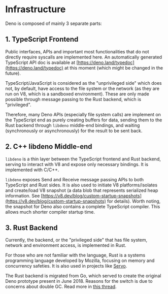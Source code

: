 # Infrastructure

Deno is composed of mainly 3 separate parts:

## 1. TypeScript Frontend

Public interfaces, APIs and important most functionalities that do not directly require syscalls are implemented here. An automatically generated TypeScript API doc is available at [https://deno.land/typedoc](https://deno.land/typedoc) at this moment \(which might be changed in the future\).

TypeScript/JavaScript is considered as the "unprivileged side" which does not, by default, have access to the file system or the network \(as they are run on V8, which is a sandboxed environment\). These are only made possible through message passing to the Rust backend, which is "privileged".

Therefore, many Deno APIs \(especially file system calls\) are implement on the TypeScript end as purely creating buffers for data, sending them to the Rust backend through `libdeno` middle-end bindings, and waiting \(synchronously or asynchronously\) for the result to be sent back.

## 2. C++ libdeno Middle-end

`libdeno` is a thin layer between the TypeScript frontend and Rust backend, serving to interact with V8 and expose only necessary bindings. It is implemented with C/C++.

`libdeno` exposes Send and Receive message passing APIs to both TypeScript and Rust sides. It is also used to initiate V8 platforms/isolates and create/load V8 snapshot \(a data blob that represents serialized heap information. See [https://v8.dev/blog/custom-startup-snapshots](https://v8.dev/blog/custom-startup-snapshots) for details\). Worth noting, the snapshot for Deno also contains a complete TypeScript compiler. This allows much shorter compiler startup time.

## 3. Rust Backend

Currently, the backend, or the "privileged side" that has file system, network and environment access, is implemented in Rust.

For those who are not familiar with the language, Rust is a systems programming language developed by Mozilla, focusing on memory and concurrency safeties. It is also used in projects like [Servo](https://servo.org/).

The Rust backend is migrated from Go, which served to create the original Deno prototype present in June 2018. Reasons for the switch is due to concerns about double GC. Read more in [this thread](https://github.com/denoland/deno/issues/205).



